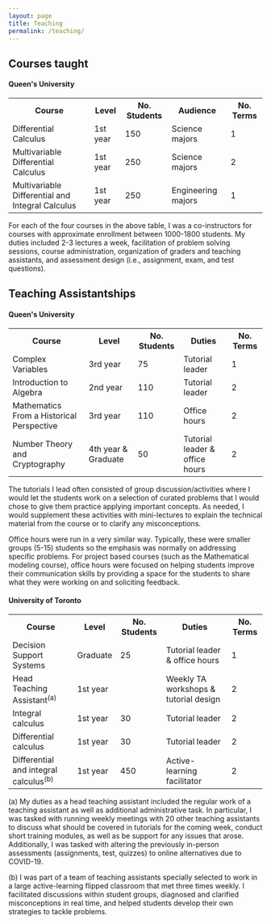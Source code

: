 ```yaml
---
layout: page
title: Teaching
permalink: /teaching/
---
```

<section>
  <h2>Courses taught</h2>
  <h4> Queen's University</h4>

<table>
  <tr>
    <th>Course</th>
    <th>Level</th>
    <th>No. Students</th>
    <th>Audience</th>
    <th>No. Terms</th>
  </tr>
  <tr>
    <td>Differential Calculus</td>
    <td> 1st year</td>
    <td> 150 </td>
    <td> Science majors</td>
    <td> 1</td>
  </tr>
 <tr>
    <td>Multivariable Differential Calculus</td>
    <td> 1st year</td>
    <td> 250 </td>
    <td> Science majors</td>
    <td> 2</td>
  </tr>
   <tr>
    <td>Multivariable Differential and Integral Calculus</td>
    <td> 1st year</td>
    <td> 250 </td>
    <td> Engineering majors</td>
    <td> 1</td>
  </tr>
</table>

For each of the four courses in the above table, I was a co-instructors for courses with approximate enrollment between 1000-1800 students. My duties included 2-3 lectures a week, facilitation of problem solving
sessions, course administration, organization of graders and teaching assistants, and assessment design (i.e., assignment, exam, and test questions).

</section>

<section>
  <h2>Teaching Assistantships</h2>
  <h4> Queen's University</h4>

<table>
  <tr>
    <th>Course</th>
    <th>Level</th>
    <th>No. Students</th>
    <th>Duties</th>
    <th>No. Terms</th>
  </tr>
  <tr>
    <td>Complex Variables</td>
    <td>3rd year</td>
    <td>75 </td>
    <td> Tutorial leader</td>
    <td> 1</td>
  </tr>
 <tr>
    <td> Introduction to Algebra</td>
    <td> 2nd year</td>
    <td> 110 </td>
    <td> Tutorial leader</td>
    <td> 2</td>
  </tr>
 <tr>
    <td> Mathematics From a Historical Perspective</td>
    <td> 3rd year</td>
    <td> 110 </td>
    <td> Office hours</td>
    <td> 2</td>
  </tr>
   <tr>
    <td> Number Theory and Cryptography</td>
    <td> 4th year & Graduate</td>
    <td> 50 </td>
    <td> Tutorial leader & office hours</td>
    <td> 2</td>
  </tr>
</table>

The tutorials I lead often consisted of group discussion/activities where I would let the students work on a selection of curated problems that I would chose to give them practice applying important concepts. As
needed, I would supplement these activities with mini-lectures to explain the technical material from the course or to clarify any misconceptions.

Office hours were run in a very similar way. Typically, these were smaller groups (5-15) students so the emphasis was normally on addressing specific problems. For project based courses (such as the Mathematical
modeling course), office hours were focused on helping students improve their communication skills by providing a space for the students to share what they were working on and soliciting feedback.

<h4> University of Toronto</h4>

<table>
  <tr>
    <th>Course</th>
    <th>Level</th>
    <th>No. Students</th>
    <th>Duties</th>
    <th>No. Terms</th>
  </tr>
  <tr>
    <td>Decision Support Systems</td>
    <td>Graduate</td>
    <td>25 </td>
    <td> Tutorial leader & office hours</td>
    <td> 1</td>
  </tr>
 <tr>
    <td> Head Teaching Assistant<sup>(a)</sup></td>
    <td> 1st year </td>
    <td>  </td>
    <td> Weekly TA workshops & tutorial design</td>
    <td> 2</td>
  </tr>
 <tr>
    <td>Integral calculus</td>
    <td> 1st year</td>
    <td> 30 </td>
    <td> Tutorial leader</td>
    <td> 2 </td>
  </tr>
   <tr>
    <td>Differential calculus</td>
    <td> 1st year</td>
    <td> 30 </td>
    <td> Tutorial leader</td>
    <td> 2 </td>
  </tr>
   <tr>
    <td>Differential and integral calculus<sup>(b)</sup></td>
    <td> 1st year</td>
    <td> 450 </td>
    <td> Active-learning facilitator</td>
    <td> 2 </td>
  </tr>
</table>

(a) My duties as a head teaching assistant included the regular work of a teaching assistant as well as additional administrative task. In particular, I was tasked with running weekly meetings with 20 other teaching
assistants to discuss what should be covered in tutorials for the coming week, conduct short training modules, as well as be support for any issues that arose. Additionally, I was tasked with altering the previously
in-person assessments (assignments, test, quizzes) to online alternatives due to COVID-19.

(b) I was part of a team of teaching assistants specially selected to work in a large active-learning flipped classroom that met three times weekly. I facilitated discussions within student groups, diagnosed and clarified misconceptions in real time, and helped students develop their own strategies to tackle problems.
</section>



  
